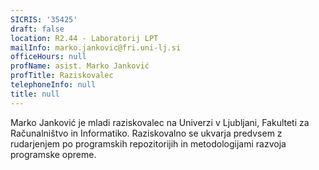 ```yaml
---
SICRIS: '35425'
draft: false
location: R2.44 - Laboratorij LPT
mailInfo: marko.jankovic@fri.uni-lj.si
officeHours: null
profName: asist. Marko Janković
profTitle: Raziskovalec
telephoneInfo: null
title: null
---
```



Marko Janković je mladi raziskovalec na Univerzi v Ljubljani, Fakulteti za Računalništvo in Informatiko.
Raziskovalno se ukvarja predvsem z rudarjenjem po programskih repozitorijih in metodologijami razvoja programske opreme.